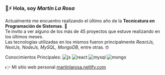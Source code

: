 ### 👋⚡ Hola, soy *Martín La Rosa*
Actualmente me encuentro realizando el último año de la **Tecnicatura en Programación de Sistemas**. 🤙  
Te invito a ver alguno de los más de 45 proyectos que estuve realizando en los últimos meses.  
Las tecnologías utilizadas en los mismos fueron principalmente *ReactJs, NextJs, NodeJs, MySQL, MongoDB*, entre otras. 🤓

Conocimientos Principales:
![js](https://img.shields.io/badge/-JavaScript-F7DF1E?style=flat-square&logo=JavaScript&logoColor=white)
![react](https://img.shields.io/badge/-React-61DAFB?style=flat-square&logo=React&logoColor=white)
![mysql](https://img.shields.io/badge/-MySQL-4479A1?style=flat-square&logo=MySQL&logoColor=white)
![mongo](https://img.shields.io/badge/-MongoDB-47A248?style=flat-square&logo=MongoDB&logoColor=white)

<!--👉 Mi [cuenta de Linkedin](https://www.linkedin.com/in/martin-la-rosa/)--> 
👉 Mi sitio web personal [martinlarosa.netlify.com](https://martinlarosa.netlify.app)

<!--
**MartinLaRosa27/MartinLaRosa27** is a ✨ _special_ ✨ repository because its `README.md` (this file) appears on your GitHub profile.

Here are some ideas to get you started:

- 🔭 I’m currently working on ...
- 🌱 I’m currently learning ...
- 👯 I’m looking to collaborate on ...
- 🤔 I’m looking for help with ...
- 💬 Ask me about ...
- 📫 How to reach me: ...
- 😄 Pronouns: ...
- ⚡ Fun fact: ...
-->

